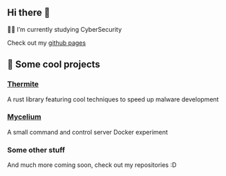 ## Hi there 👋

👩‍🎓 I’m currently studying CyberSecurity

Check out my [github pages](https://red4mber.github.io/) 

## 🔭 Some cool projects

### [Thermite](https://github.com/Red4mber/Thermite/)
A rust library featuring cool techniques to speed up malware development

### [Mycelium](https://github.com/red4mber/mycelium)
A small command and control server Docker experiment

### Some other stuff
And much more coming soon, check out my repositories :D

<!--
**Red4mber/Red4mber** is a ✨ _special_ ✨ repository because its `README.md` (this file) appears on your GitHub profile.

Here are some ideas to get you started:

- 🔭 I’m currently working on ...
- 🌱 I’m currently learning ...
- 👯 I’m looking to collaborate on ...
- 🤔 I’m looking for help with ...
- 💬 Ask me about ...
- 📫 How to reach me: ...
- 😄 Pronouns: ...
- ⚡ Fun fact: ...
-->
